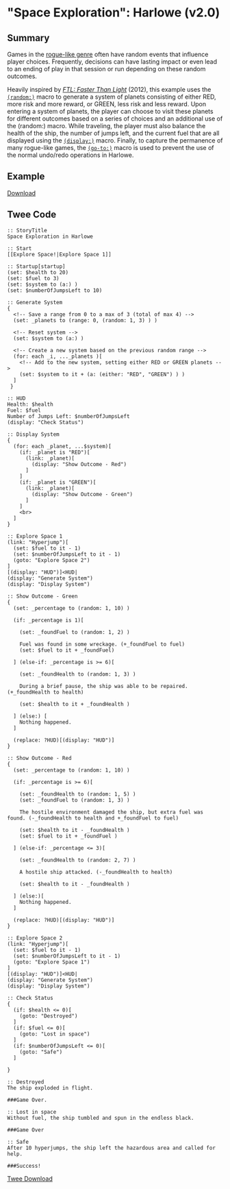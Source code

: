 # "Space Exploration": Harlowe (v2.0)

## Summary

Games in the [rogue-like genre](https://en.wikipedia.org/wiki/Roguelike) often have random events that influence player choices. Frequently, decisions can have lasting impact or even lead to an ending of play in that session or run depending on these random outcomes.

Heavily inspired by [*FTL: Faster Than Light*](https://en.wikipedia.org/wiki/FTL:_Faster_Than_Light) (2012), this example uses the [`(random:)`](https://twine2.neocities.org/#macro_random) macro to generate a system of planets consisting of either RED, more risk and more reward, or GREEN, less risk and less reward. Upon entering a system of planets, the player can choose to visit these planets for different outcomes based on a series of choices and an additional use of the (random:) macro. While traveling, the player must also balance the health of the ship, the number of jumps left, and the current fuel that are all displayed using the [`(display:)`](https://twine2.neocities.org/#macro_display) macro. Finally, to capture the permanence of many rogue-like games, the [`(go-to:)`](https://twine2.neocities.org/#macro_go-to) macro is used to prevent the use of the normal undo/redo operations in Harlowe.

## Example

[Download](harlowe_space_exploration_example.html)

## Twee Code

```twee
:: StoryTitle
Space Exploration in Harlowe

:: Start
[[Explore Space!|Explore Space 1]]

:: Startup[startup]
(set: $health to 20)
(set: $fuel to 3)
(set: $system to (a:) )
(set: $numberOfJumpsLeft to 10)

:: Generate System
{
  <!-- Save a range from 0 to a max of 3 (total of max 4) -->
  (set: _planets to (range: 0, (random: 1, 3) ) )

  <!-- Reset system -->
  (set: $system to (a:) )

  <!-- Create a new system based on the previous random range -->
  (for: each _i, ..._planets )[
    <!-- Add to the new system, setting either RED or GREEN planets -->
    (set: $system to it + (a: (either: "RED", "GREEN") ) )
  ]
 }

:: HUD
Health: $health
Fuel: $fuel
Number of Jumps Left: $numberOfJumpsLeft
(display: "Check Status")

:: Display System
{
  (for: each _planet, ...$system)[
    (if: _planet is "RED")[
      (link: _planet)[
        (display: "Show Outcome - Red")
      ]
    ]
    (if: _planet is "GREEN")[
      (link: _planet)[
        (display: "Show Outcome - Green")
      ]
    ]
    <br>
  ]
}

:: Explore Space 1
(link: "Hyperjump")[
  (set: $fuel to it - 1)
  (set: $numberOfJumpsLeft to it - 1)
  (goto: "Explore Space 2")
]
[(display: "HUD")]<HUD|
(display: "Generate System")
(display: "Display System")

:: Show Outcome - Green
{
  (set: _percentage to (random: 1, 10) )

  (if: _percentage is 1)[

    (set: _foundFuel to (random: 1, 2) )

    Fuel was found in some wreckage. (+_foundFuel to fuel)
    (set: $fuel to it + _foundFuel)

  ] (else-if: _percentage is >= 6)[

    (set: _foundHealth to (random: 1, 3) )

    During a brief pause, the ship was able to be repaired. (+_foundHealth to health)

    (set: $health to it + _foundHealth )

  ] (else:) [
    Nothing happened.
  ]

  (replace: ?HUD)[(display: "HUD")]
}

:: Show Outcome - Red
{
  (set: _percentage to (random: 1, 10) )

  (if: _percentage is >= 6)[

    (set: _foundHealth to (random: 1, 5) )
    (set: _foundFuel to (random: 1, 3) )

    The hostile environment damaged the ship, but extra fuel was found. (-_foundHealth to health and +_foundFuel to fuel)

    (set: $health to it - _foundHealth )
    (set: $fuel to it + _foundFuel )

  ] (else-if: _percentage <= 3)[

    (set: _foundHealth to (random: 2, 7) )

    A hostile ship attacked. (-_foundHealth to health)

    (set: $health to it - _foundHealth )

  ] (else:)[
    Nothing happened.
  ]

  (replace: ?HUD)[(display: "HUD")]
}

:: Explore Space 2
(link: "Hyperjump")[
  (set: $fuel to it - 1)
  (set: $numberOfJumpsLeft to it - 1)
  (goto: "Explore Space 1")
]
[(display: "HUD")]<HUD|
(display: "Generate System")
(display: "Display System")

:: Check Status
{
  (if: $health <= 0)[
    (goto: "Destroyed")
  ]
  (if: $fuel <= 0)[
    (goto: "Lost in space")
  ]
  (if: $numberOfJumpsLeft <= 0)[
    (goto: "Safe")
  ]

}

:: Destroyed
The ship exploded in flight.

###Game Over.

:: Lost in space
Without fuel, the ship tumbled and spun in the endless black.

###Game Over

:: Safe
After 10 hyperjumps, the ship left the hazardous area and called for help.

###Success!

```

[Twee Download](harlowe_space_exploration_twee.txt)
